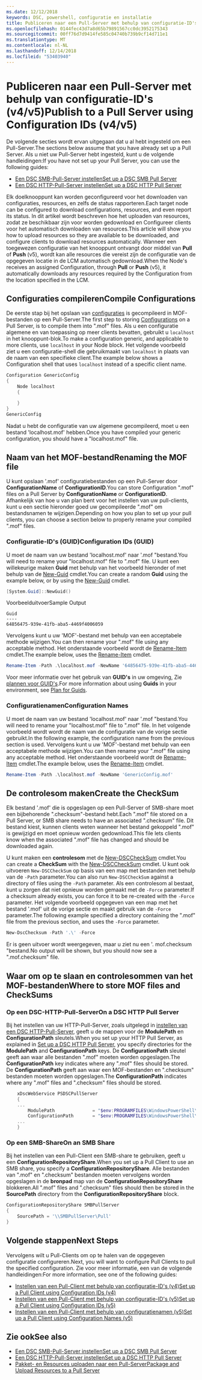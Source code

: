 ```yaml
---
ms.date: 12/12/2018
keywords: DSC, powershell, configuratie en installatie
title: Publiceren naar een Pull-Server met behulp van configuratie-ID's (v4/v5)
ms.openlocfilehash: 0144fec43d7a8d65b79891567cc0dc3952175343
ms.sourcegitcommit: 00ff76d7d9414fe585c04740b739b9cf14d711e1
ms.translationtype: MT
ms.contentlocale: nl-NL
ms.lasthandoff: 12/14/2018
ms.locfileid: "53403940"
---
```

# <a name="publish-to-a-pull-server-using-configuration-ids-v4v5"></a><span data-ttu-id="ac7fc-103">Publiceren naar een Pull-Server met behulp van configuratie-ID's (v4/v5)</span><span class="sxs-lookup"><span data-stu-id="ac7fc-103">Publish to a Pull Server using Configuration IDs (v4/v5)</span></span>

<span data-ttu-id="ac7fc-104">De volgende secties wordt ervan uitgegaan dat u al hebt ingesteld om een Pull-Server.</span><span class="sxs-lookup"><span data-stu-id="ac7fc-104">The sections below assume that you have already set up a Pull Server.</span></span> <span data-ttu-id="ac7fc-105">Als u niet uw Pull-Server hebt ingesteld, kunt u de volgende handleidingen:</span><span class="sxs-lookup"><span data-stu-id="ac7fc-105">If you have not set up your Pull Server, you can use the following guides:</span></span>

- [<span data-ttu-id="ac7fc-106">Een DSC SMB-Pull-Server instellen</span><span class="sxs-lookup"><span data-stu-id="ac7fc-106">Set up a DSC SMB Pull Server</span></span>](pullServerSmb.md)
- [<span data-ttu-id="ac7fc-107">Een DSC HTTP-Pull-Server instellen</span><span class="sxs-lookup"><span data-stu-id="ac7fc-107">Set up a DSC HTTP Pull Server</span></span>](pullServer.md)

<span data-ttu-id="ac7fc-108">Elk doelknooppunt kan worden geconfigureerd voor het downloaden van configuraties, resources, en zelfs de status rapporteren.</span><span class="sxs-lookup"><span data-stu-id="ac7fc-108">Each target node can be configured to download configurations, resources, and even report its status.</span></span> <span data-ttu-id="ac7fc-109">In dit artikel wordt beschreven hoe het uploaden van resources, zodat ze beschikbaar zijn voor worden gedownload en Configureer clients voor het automatisch downloaden van resources.</span><span class="sxs-lookup"><span data-stu-id="ac7fc-109">This article will show you how to upload resources so they are available to be downloaded, and configure clients to download resources automatically.</span></span> <span data-ttu-id="ac7fc-110">Wanneer een toegewezen configuratie van het knooppunt ontvangt door middel van **Pull** of **Push** (v5), wordt kan alle resources die vereist zijn de configuratie van de opgegeven locatie in de LCM automatisch gedownload.</span><span class="sxs-lookup"><span data-stu-id="ac7fc-110">When the Node's receives an assigned Configuration, through **Pull** or **Push** (v5), it automatically downloads any resources required by the Configuration from the location specified in the LCM.</span></span>

## <a name="compile-configurations"></a><span data-ttu-id="ac7fc-111">Configuraties compileren</span><span class="sxs-lookup"><span data-stu-id="ac7fc-111">Compile Configurations</span></span>

<span data-ttu-id="ac7fc-112">De eerste stap bij het opslaan van [configuraties](../configurations/configurations.md) is gecompileerd in MOF-bestanden op een Pull-Server.</span><span class="sxs-lookup"><span data-stu-id="ac7fc-112">The first step to storing [Configurations](../configurations/configurations.md) on a Pull Server, is to compile them into ".mof" files.</span></span> <span data-ttu-id="ac7fc-113">Als u een configuratie algemene en van toepassing op meer clients bevatten, gebruikt u `localhost` in het knooppunt-blok.</span><span class="sxs-lookup"><span data-stu-id="ac7fc-113">To make a configuration generic, and applicable to more clients, use `localhost` in your Node block.</span></span> <span data-ttu-id="ac7fc-114">Het volgende voorbeeld ziet u een configuratie-shell die gebruikmaakt van `localhost` in plaats van de naam van een specifieke client.</span><span class="sxs-lookup"><span data-stu-id="ac7fc-114">The example below shows a Configuration shell that uses `localhost` instead of a specific client name.</span></span>

```powershell
Configuration GenericConfig
{
    Node localhost
    {

    }
}
GenericConfig
```

<span data-ttu-id="ac7fc-115">Nadat u hebt de configuratie van uw algemene gecompileerd, moet u een bestand 'localhost.mof' hebben.</span><span class="sxs-lookup"><span data-stu-id="ac7fc-115">Once you have compiled your generic configuration, you should have a "localhost.mof" file.</span></span>

## <a name="renaming-the-mof-file"></a><span data-ttu-id="ac7fc-116">Naam van het MOF-bestand</span><span class="sxs-lookup"><span data-stu-id="ac7fc-116">Renaming the MOF file</span></span>

<span data-ttu-id="ac7fc-117">U kunt opslaan '.mof' configuratiebestanden op een Pull-Server door **ConfigurationName** of **ConfigurationID**.</span><span class="sxs-lookup"><span data-stu-id="ac7fc-117">You can store Configuration ".mof" files on a Pull Server by **ConfigurationName** or **ConfigurationID**.</span></span> <span data-ttu-id="ac7fc-118">Afhankelijk van hoe u van plan bent voor het instellen van uw pull-clients, kunt u een sectie hieronder goed uw gecompileerde ".mof" om bestandsnamen te wijzigen.</span><span class="sxs-lookup"><span data-stu-id="ac7fc-118">Depending on how you plan to set up your pull clients, you can choose a section below to properly rename your compiled ".mof" files.</span></span>

### <a name="configuration-ids-guid"></a><span data-ttu-id="ac7fc-119">Configuratie-ID's (GUID)</span><span class="sxs-lookup"><span data-stu-id="ac7fc-119">Configuration IDs (GUID)</span></span>

<span data-ttu-id="ac7fc-120">U moet de naam van uw bestand 'localhost.mof' naar '<GUID>.mof "bestand.</span><span class="sxs-lookup"><span data-stu-id="ac7fc-120">You will need to rename your "localhost.mof" file to "<GUID>.mof" file.</span></span> <span data-ttu-id="ac7fc-121">U kunt een willekeurige maken **Guid** met behulp van het voorbeeld hieronder of met behulp van de [New-Guid](/powershell/module/microsoft.powershell.utility/new-guid) cmdlet.</span><span class="sxs-lookup"><span data-stu-id="ac7fc-121">You can create a random **Guid** using the example below, or by using the [New-Guid](/powershell/module/microsoft.powershell.utility/new-guid) cmdlet.</span></span>

```powershell
[System.Guid]::NewGuid()
```

<span data-ttu-id="ac7fc-122">Voorbeelduitvoer</span><span class="sxs-lookup"><span data-stu-id="ac7fc-122">Sample Output</span></span>

```output
Guid
----
64856475-939e-41fb-aba5-4469f4006059
```

<span data-ttu-id="ac7fc-123">Vervolgens kunt u uw 'MOF'-bestand met behulp van een acceptabele methode wijzigen.</span><span class="sxs-lookup"><span data-stu-id="ac7fc-123">You can then rename your ".mof" file using any acceptable method.</span></span> <span data-ttu-id="ac7fc-124">Het onderstaande voorbeeld wordt de [Rename-Item](/powershell/module/microsoft.powershell.management/rename-item) cmdlet.</span><span class="sxs-lookup"><span data-stu-id="ac7fc-124">The example below, uses the [Rename-Item](/powershell/module/microsoft.powershell.management/rename-item) cmdlet.</span></span>

```powershell
Rename-Item -Path .\localhost.mof -NewName '64856475-939e-41fb-aba5-4469f4006059.mof'
```

<span data-ttu-id="ac7fc-125">Voor meer informatie over het gebruik van **GUID's** in uw omgeving, Zie [plannen voor GUID's](/powershell/dsc/secureserver#guids).</span><span class="sxs-lookup"><span data-stu-id="ac7fc-125">For more information about using **Guids** in your environment, see [Plan for Guids](/powershell/dsc/secureserver#guids).</span></span>

### <a name="configuration-names"></a><span data-ttu-id="ac7fc-126">Configuratienamen</span><span class="sxs-lookup"><span data-stu-id="ac7fc-126">Configuration Names</span></span>

<span data-ttu-id="ac7fc-127">U moet de naam van uw bestand 'localhost.mof' naar '<Configuration Name>.mof "bestand.</span><span class="sxs-lookup"><span data-stu-id="ac7fc-127">You will need to rename your "localhost.mof" file to "<Configuration Name>.mof" file.</span></span> <span data-ttu-id="ac7fc-128">In het volgende voorbeeld wordt wordt de naam van de configuratie van de vorige sectie gebruikt.</span><span class="sxs-lookup"><span data-stu-id="ac7fc-128">In the following example, the configuration name from the previous section is used.</span></span> <span data-ttu-id="ac7fc-129">Vervolgens kunt u uw 'MOF'-bestand met behulp van een acceptabele methode wijzigen.</span><span class="sxs-lookup"><span data-stu-id="ac7fc-129">You can then rename your ".mof" file using any acceptable method.</span></span> <span data-ttu-id="ac7fc-130">Het onderstaande voorbeeld wordt de [Rename-Item](/powershell/module/microsoft.powershell.management/rename-item) cmdlet.</span><span class="sxs-lookup"><span data-stu-id="ac7fc-130">The example below, uses the [Rename-Item](/powershell/module/microsoft.powershell.management/rename-item) cmdlet.</span></span>

```powershell
Rename-Item -Path .\localhost.mof -NewName 'GenericConfig.mof'
```

## <a name="create-the-checksum"></a><span data-ttu-id="ac7fc-131">De controlesom maken</span><span class="sxs-lookup"><span data-stu-id="ac7fc-131">Create the CheckSum</span></span>

<span data-ttu-id="ac7fc-132">Elk bestand '.mof' die is opgeslagen op een Pull-Server of SMB-share moet een bijbehorende ".checksum"-bestand hebt.</span><span class="sxs-lookup"><span data-stu-id="ac7fc-132">Each ".mof" file stored on a Pull Server, or SMB share needs to have an associated ".checksum" file.</span></span> <span data-ttu-id="ac7fc-133">Dit bestand kiest, kunnen clients weten wanneer het bestand gekoppeld ".mof" is gewijzigd en moet opnieuw worden gedownload.</span><span class="sxs-lookup"><span data-stu-id="ac7fc-133">This file lets clients know when the associated ".mof" file has changed and should be downloaded again.</span></span>

<span data-ttu-id="ac7fc-134">U kunt maken een **controlesom** met de [New-DSCCheckSum](/powershell/module/psdesiredstateconfiguration/new-dscchecksum) cmdlet.</span><span class="sxs-lookup"><span data-stu-id="ac7fc-134">You can create a **CheckSum** with the [New-DSCCheckSum](/powershell/module/psdesiredstateconfiguration/new-dscchecksum) cmdlet.</span></span> <span data-ttu-id="ac7fc-135">U kunt ook uitvoeren `New-DSCCheckSum` op basis van een map met bestanden met behulp van de `-Path` parameter.</span><span class="sxs-lookup"><span data-stu-id="ac7fc-135">You can also run `New-DSCCheckSum` against a directory of files using the `-Path` parameter.</span></span> <span data-ttu-id="ac7fc-136">Als een controlesom al bestaat, kunt u zorgen dat niet opnieuw worden gemaakt met de `-Force` parameter.</span><span class="sxs-lookup"><span data-stu-id="ac7fc-136">If a checksum already exists, you can force it to be re-created with the `-Force` parameter.</span></span> <span data-ttu-id="ac7fc-137">Het volgende voorbeeld opgegeven van een map met het bestand '.mof' uit de vorige sectie en maakt gebruik van de `-Force` parameter.</span><span class="sxs-lookup"><span data-stu-id="ac7fc-137">The following example specified a directory containing the ".mof" file from the previous section, and uses the `-Force` parameter.</span></span>

```powershell
New-DscChecksum -Path '.\' -Force
```

<span data-ttu-id="ac7fc-138">Er is geen uitvoer wordt weergegeven, maar u ziet nu een '<GUID or Configuration Name>. mof.checksum "bestand.</span><span class="sxs-lookup"><span data-stu-id="ac7fc-138">No output will be shown, but you should now see a "<GUID or Configuration Name>.mof.checksum" file.</span></span>

## <a name="where-to-store-mof-files-and-checksums"></a><span data-ttu-id="ac7fc-139">Waar om op te slaan en controlesommen van het MOF-bestanden</span><span class="sxs-lookup"><span data-stu-id="ac7fc-139">Where to store MOF files and CheckSums</span></span>

### <a name="on-a-dsc-http-pull-server"></a><span data-ttu-id="ac7fc-140">Op een DSC-HTTP-Pull-Server</span><span class="sxs-lookup"><span data-stu-id="ac7fc-140">On a DSC HTTP Pull Server</span></span>

<span data-ttu-id="ac7fc-141">Bij het instellen van uw HTTP-Pull-Server, zoals uitgelegd in [instellen van een DSC HTTP-Pull-Server](pullServer.md), geeft u de mappen voor de **ModulePath** en **ConfigurationPath** sleutels.</span><span class="sxs-lookup"><span data-stu-id="ac7fc-141">When you set up your HTTP Pull Server, as explained in [Set up a DSC HTTP Pull Server](pullServer.md), you specify directories for the **ModulePath** and **ConfigurationPath** keys.</span></span> <span data-ttu-id="ac7fc-142">De **ConfigurationPath** sleutel geeft aan waar alle bestanden ".mof" moeten worden opgeslagen.</span><span class="sxs-lookup"><span data-stu-id="ac7fc-142">The **ConfigurationPath** key indicates where any ".mof" files should be stored.</span></span> <span data-ttu-id="ac7fc-143">De **ConfigurationPath** geeft aan waar een MOF-bestanden en ".checksum" bestanden moeten worden opgeslagen.</span><span class="sxs-lookup"><span data-stu-id="ac7fc-143">The **ConfigurationPath** indicates where any ".mof" files and ".checksum" files should be stored.</span></span>

```powershell
    xDscWebService PSDSCPullServer
    {
    ...
        ModulePath              = "$env:PROGRAMFILES\WindowsPowerShell\DscService\Modules"
        ConfigurationPath       = "$env:PROGRAMFILES\WindowsPowerShell\DscService\Configuration"
    ...
    }

```

### <a name="on-an-smb-share"></a><span data-ttu-id="ac7fc-144">Op een SMB-Share</span><span class="sxs-lookup"><span data-stu-id="ac7fc-144">On an SMB Share</span></span>

<span data-ttu-id="ac7fc-145">Bij het instellen van een Pull-Client een SMB-share te gebruiken, geeft u een **ConfigurationRepositoryShare**.</span><span class="sxs-lookup"><span data-stu-id="ac7fc-145">When you set up a Pull Client to use an SMB share, you specify a **ConfigurationRepositoryShare**.</span></span> <span data-ttu-id="ac7fc-146">Alle bestanden van ".mof" en ".checksum" bestanden moeten vervolgens worden opgeslagen in de **bronpad** map van de **ConfigurationRepositoryShare** blokkeren.</span><span class="sxs-lookup"><span data-stu-id="ac7fc-146">All ".mof" files and ".checksum" files should then be stored in the **SourcePath** directory from the **ConfigurationRepositoryShare** block.</span></span>

```powershell
ConfigurationRepositoryShare SMBPullServer
{
    SourcePath = '\\SMBPullServer\Pull'
}
```

## <a name="next-steps"></a><span data-ttu-id="ac7fc-147">Volgende stappen</span><span class="sxs-lookup"><span data-stu-id="ac7fc-147">Next Steps</span></span>

<span data-ttu-id="ac7fc-148">Vervolgens wilt u Pull-Clients om op te halen van de opgegeven configuratie configureren.</span><span class="sxs-lookup"><span data-stu-id="ac7fc-148">Next, you will want to configure Pull Clients to pull the specified configuration.</span></span> <span data-ttu-id="ac7fc-149">Zie voor meer informatie, een van de volgende handleidingen:</span><span class="sxs-lookup"><span data-stu-id="ac7fc-149">For more information, see one of the following guides:</span></span>

- [<span data-ttu-id="ac7fc-150">Instellen van een Pull-Client met behulp van configuratie-ID's (v4)</span><span class="sxs-lookup"><span data-stu-id="ac7fc-150">Set up a Pull Client using Configuration IDs (v4)</span></span>](pullClientConfigId4.md)
- [<span data-ttu-id="ac7fc-151">Instellen van een Pull-Client met behulp van configuratie-ID's (v5)</span><span class="sxs-lookup"><span data-stu-id="ac7fc-151">Set up a Pull Client using Configuration IDs (v5)</span></span>](pullClientConfigId.md)
- [<span data-ttu-id="ac7fc-152">Instellen van een Pull-Client met behulp van configuratienamen (v5)</span><span class="sxs-lookup"><span data-stu-id="ac7fc-152">Set up a Pull Client using Configuration Names (v5)</span></span>](pullClientConfigNames.md)

## <a name="see-also"></a><span data-ttu-id="ac7fc-153">Zie ook</span><span class="sxs-lookup"><span data-stu-id="ac7fc-153">See also</span></span>

- [<span data-ttu-id="ac7fc-154">Een DSC SMB-Pull-Server instellen</span><span class="sxs-lookup"><span data-stu-id="ac7fc-154">Set up a DSC SMB Pull Server</span></span>](pullServerSmb.md)
- [<span data-ttu-id="ac7fc-155">Een DSC HTTP-Pull-Server instellen</span><span class="sxs-lookup"><span data-stu-id="ac7fc-155">Set up a DSC HTTP Pull Server</span></span>](pullServer.md)
- [<span data-ttu-id="ac7fc-156">Pakket- en Resources uploaden naar een Pull-Server</span><span class="sxs-lookup"><span data-stu-id="ac7fc-156">Package and Upload Resources to a Pull Server</span></span>](package-upload-resources.md)
